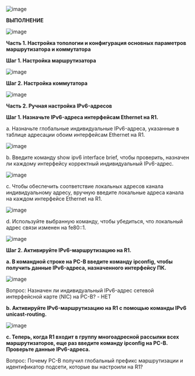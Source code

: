 ![image](https://github.com/user-attachments/assets/72be1e13-1dc1-4f4d-b10a-6dbe60a9aaa4)


**ВЫПОЛНЕНИЕ**

![image](https://github.com/user-attachments/assets/58b6bb5e-8d9a-4e38-a0e7-97d71641323e)


**Часть 1. Настройка топологии и конфигурация основных параметров маршрутизатора и коммутатора**

**Шаг 1. Настройка маршрутизатора**

![image](https://github.com/user-attachments/assets/171fdcad-8db1-426f-a5f1-14f4ce027870)


**Шаг 2. Настройка коммутатора**

![image](https://github.com/user-attachments/assets/5ec67528-df98-4f78-8a42-0c55e14c38e3)


**Часть 2. Ручная настройка IPv6-адресов**

**Шаг 1. Назначьте IPv6-адреса интерфейсам Ethernet на R1.**

a.	Назначьте глобальные индивидуальные IPv6-адреса, указанные в таблице адресации обоим интерфейсам Ethernet на R1.

![image](https://github.com/user-attachments/assets/615fb146-b8dc-410d-aefb-3fb5d185fd7e)


b.	Введите команду show ipv6 interface brief, чтобы проверить, назначен ли каждому интерфейсу корректный индивидуальный IPv6-адрес.

![image](https://github.com/user-attachments/assets/86a75773-6050-410c-9070-fbcffe8b0908)


c.	Чтобы обеспечить соответствие локальных адресов канала индивидуальному адресу, вручную введите локальные адреса канала на каждом интерфейсе Ethernet на R1.

![image](https://github.com/user-attachments/assets/fc0b354b-f0d0-49ff-b244-ccd15a3eda23)


d.	Используйте выбранную команду, чтобы убедиться, что локальный адрес связи изменен на fe80::1.  

![image](https://github.com/user-attachments/assets/4b6437b3-8bae-4064-931a-555ace11ad9f)


**Шаг 2. Активируйте IPv6-маршрутизацию на R1.**

**a.	В командной строке на PC-B введите команду ipconfig, чтобы получить данные IPv6-адреса, назначенного интерфейсу ПК.**

![image](https://github.com/user-attachments/assets/b7458881-9bca-48b1-93e8-4d4341abc3cb)

Вопрос:
Назначен ли индивидуальный IPv6-адрес сетевой интерфейсной карте (NIC) на PC-B? - НЕТ

**b.	Активируйте IPv6-маршрутизацию на R1 с помощью команды IPv6 unicast-routing.**

![image](https://github.com/user-attachments/assets/f5223eb4-071f-4ef1-b8db-f27bf98f7ddd)

**c.	Теперь, когда R1 входит в группу многоадресной рассылки всех маршрутизаторов, еще раз введите команду ipconfig на PC-B. Проверьте данные IPv6-адреса.**



Вопрос:
Почему PC-B получил глобальный префикс маршрутизации и идентификатор подсети, которые вы настроили на R1?






